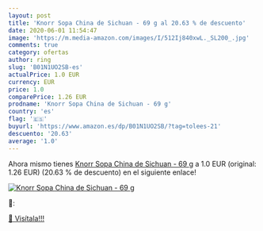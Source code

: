 ```yaml
---
layout: post
title: 'Knorr Sopa China de Sichuan - 69 g al 20.63 % de descuento'
date: 2020-06-01 11:54:47
image: 'https://m.media-amazon.com/images/I/512Ij840xwL._SL200_.jpg'
comments: true
category: ofertas
author: ring
slug: 'B01N1UO2SB-es'
actualPrice: 1.0 EUR
currency: EUR
price: 1.0
comparePrice: 1.26 EUR
prodname: 'Knorr Sopa China de Sichuan - 69 g'
country: 'es'
flag: '🇪🇸'
buyurl: 'https://www.amazon.es/dp/B01N1UO2SB/?tag=tolees-21'
descuento: '20.63'
average: '1.0'
---
```


Ahora mismo tienes [Knorr Sopa China de Sichuan - 69 g](https://www.amazon.es/dp/B01N1UO2SB/?tag=tolees-21) a 1.0 EUR (original: 1.26 EUR) (20.63 %  de descuento) en el siguiente enlace!

[![Knorr Sopa China de Sichuan - 69 g](https://m.media-amazon.com/images/I/512Ij840xwL._SL200_.jpg)](https://www.amazon.es/dp/B01N1UO2SB/?tag=tolees-21)

🔎:


[🛒 Visítala!!!](https://www.amazon.es/dp/B01N1UO2SB/?tag=tolees-21)
